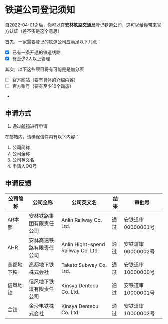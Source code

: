# 铁道公司登记须知

自2022-04-01之后，你可以在**安林铁路交通局**登记铁道公司，这可以给你带来官方认证（差不多是这个意思）

首先，一家需要登记的铁道公司应满足以下几点：
- [x] 已有一条开通的铁道线路
- [x] 有至少2人以上管理

其次，以下这些项目将有可能是是加分项
- [ ] 官方网站（要有具体的介绍内容）
- [ ] 官方账号（要有至少10个动态）
- 
## 申请方式
1. 通过[邮箱](Bili0413@qq.com)进行申请

在邮箱内，请确保信件内有以下内容：

1. 公司简称
2. 公司全称
3. 公司英文名
4. 申请人QQ号


## 申请反馈

|公司简称|公司全称|公司英文名|结果|审批号|
|---|---|---|---|---|
|AR本部|安林铁路集团有限责任公司|Anlin Railway Co. Ltd.|通过|安铁道审00000001号|
|AHR|安林高速铁路有限责任公司|Anlin Hight-spend Railway Co. Ltd.|通过|安铁道审00000002号|
|高都地下铁|高都地下铁株式会社|Takato Subway Co. Ltd.|通过|安铁道审10000000号|
|信风地铁|信风地下铁道有限责任公司|Kinsya Dentecu Co. Ltd.|通过|安铁道审10000001号|
|金铁|金沙电铁株式会社|Kinsya Dentecu Co. Ltd.|通过|安铁道审10000002号|
